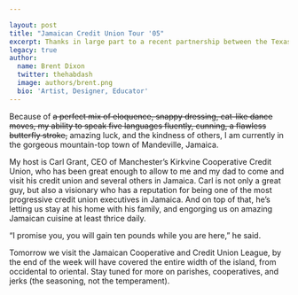 ```yaml
---

layout: post
title: "Jamaican Credit Union Tour '05"
excerpt: Thanks in large part to a recent partnership between the Texas Credit Union League and the Jamaican Credit Union League (and specifically a partnership between Energy Capital Credit Union and Kirkvine Co-operative Credit Union), I had the opportunity to travel to Jamaica for a week, visit several of its credit unions, and meet with the president of the League, Mr. Glen Francis.
legacy: true
author:
  name: Brent Dixon
  twitter: thehabdash
  image: authors/brent.png
  bio: 'Artist, Designer, Educator'
---
```


<p>Because of <del>a perfect mix of eloquence, snappy dressing, cat-like dance moves, my ability to speak five languages fluently, cunning, a flawless butterfly stroke,</del> amazing luck, and the kindness of others, I am currently in the gorgeous mountain-top town of Mandeville, Jamaica.</p>
<p>My host is Carl Grant, <span class='caps'><span class="caps">CEO</span></span> of Manchester&#8217;s Kirkvine Cooperative Credit Union, who has been great enough to allow to me and my dad to come and visit his credit union and several others in Jamaica. Carl is not only a great guy, but also a visionary who has a reputation for being one of the most progressive credit union executives in Jamaica. And on top of that, he&#8217;s letting us stay at his home with his family, and engorging us on amazing Jamaican cuisine at least thrice daily.</p>
<p>&#8220;I promise you, you will gain ten pounds while you are here,&#8221; he said.</p>
<p>Tomorrow we visit the Jamaican Cooperative and Credit Union League, by the end of the week will have covered the entire width of the island, from occidental to oriental. Stay tuned for more on parishes, cooperatives, and jerks (the seasoning, not the temperament).</p>
